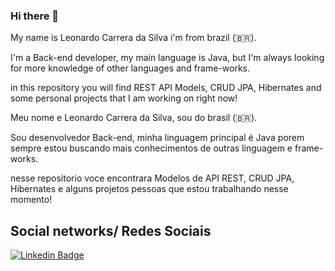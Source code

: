 ### Hi there 👋
My name is Leonardo Carrera da Silva i'm from brazil (🇧🇷).

I'm a Back-end developer, my main language is Java, but I'm always looking for more knowledge of other languages and frame-works.

in this repository you will find REST API Models, CRUD JPA, Hibernates and some personal projects that I am working on right now!

Meu nome e Leonardo Carrera da Silva, sou do brasil (🇧🇷).

Sou desenvolvedor Back-end, minha linguagem principal é Java porem sempre estou buscando mais conhecimentos de outras linguagem e frame-works.

nesse repositorio voce encontrara Modelos de API REST, CRUD JPA, Hibernates e alguns projetos pessoas que estou trabalhando nesse momento!

## Social networks/ Redes Sociais 

[![Linkedin Badge](https://img.shields.io/badge/-LinkedIn-blue?style=flat-square&logo=Linkedin&logoColor=white&link=https://www.linkedin.com/in/felipefialho)](https://www.linkedin.com/in/leonardo-carrera-da-silva/)
